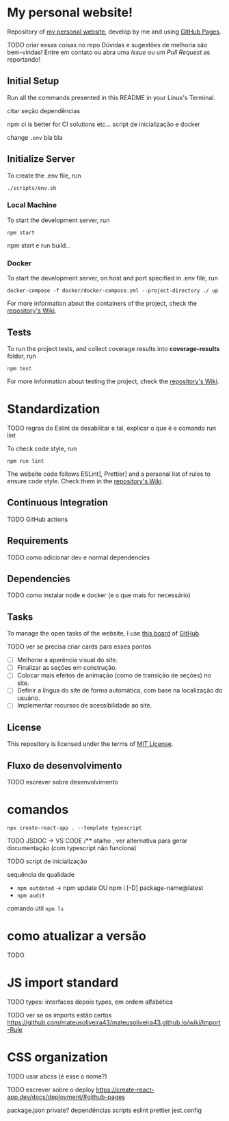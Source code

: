 # My personal website!

Repository of [my personal website](https://mateusoliveira43.github.io/), develop by me and using [GitHub Pages](https://pages.github.com/).

TODO criar essas coisas no repo
Dúvidas e sugestões de melhoria são bem-vindas! Entre em contato ou abra uma *Issue* ou um *Pull Request* as reportando!

## Initial Setup

Run all the commands presented in this README in your Linux's Terminal.

citar seção dependências

npm ci is better for CI solutions etc...
script de inicialização e docker

change `.env` bla bla

## Initialize Server

To create the .env file, run
```
./scripts/env.sh
```

### Local Machine

To start the development server, run
```
npm start
```

npm start e run build...

### Docker

To start the development server, on host and port specified in .env file, run
```
docker-compose -f docker/docker-compose.yml --project-directory ./ up
```

For more information about the containers of the project, check the [repository's Wiki](https://github.com/mateusoliveira43/mateusoliveira43.github.io/wiki/Docker).

## Tests

To run the project tests, and collect coverage results into **coverage-results** folder, run
```
npm test
```

For more information about testing the project, check the [repository's Wiki](https://github.com/mateusoliveira43/mateusoliveira43.github.io/wiki/Tests).

# Standardization
TODO regras do Eslint de desabilitar e tal, explicar o que é e comando run lint

To check code style, run
```
npm run lint
```

The website code follows ESLint], Prettier] and a personal list of rules to ensure code style. Check them in the [repository's Wiki](https://github.com/mateusoliveira43/mateusoliveira43.github.io/wiki).

<!-- ## Quality
TODO se tiver sonar ou algo -->

## Continuous Integration
TODO GitHub actions

## Requirements
TODO como adicionar dev e normal dependencies

## Dependencies
TODO como instalar node e docker (e o que mais for necessário)

## Tasks

To manage the open tasks of the website, I use [this board](https://github.com/mateusoliveira43/mateusoliveira43.github.io/projects) of [GitHub](https://docs.github.com/en/issues/organizing-your-work-with-project-boards).

TODO ver se precisa criar cards para esses pontos
- [ ] Melhorar a aparência visual do site.
- [ ] Finalizar as seções em construção.
- [ ] Colocar mais efeitos de animação (como de transição de seções) no site.
- [ ] Definir a língua do site de forma automática, com base na localização do usuário.
- [ ] Implementar recursos de acessibilidade ao site.

## License

This repository is licensed under the terms of [MIT License](LICENSE).



<!-- extras para serem incluídos no README ou Wiki -->

## Fluxo de desenvolvimento

TODO escrever sobre desenvolvimento

# comandos

```
npx create-react-app . --template typescript
```

TODO JSDOC -> VS CODE /** atalho , ver alternativa para gerar documentação (com typescript não funciona)

TODO script de inicialização

sequência de qualidade
  - `npm outdated` -> npm update OU npm i [-D] package-name@latest
  - `npm audit`

comando útil `npm ls`

# como atualizar a versão

TODO

# JS import standard

TODO types: interfaces depois types, em ordem alfabética

TODO ver se os imports estão certos https://github.com/mateusoliveira43/mateusoliveira43.github.io/wiki/Import-Rule

# CSS organization

TODO usar abcss (é esse o nome?)

TODO escrever sobre o deploy
https://create-react-app.dev/docs/deployment/#github-pages

package.json
  private?
  dependências
  scripts
  eslint
  prettier
  jest.config
